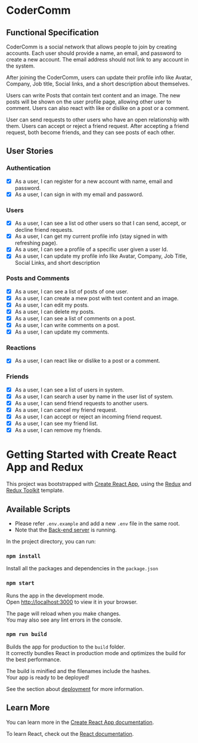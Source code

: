 # CoderComm

## Functional Specification

CoderComm is a social network that allows people to join by creating accounts. Each user should provide a name, an email, and password to create a new account. The email address should not link to any account in the system.

After joining the CoderComm, users can update their profile info like Avatar, Company, Job title, Social links, and a short description about themselves.

Users can write Posts that contain text content and an image. The new posts will be shown on the user profile page, allowing other user to comment. Users can also react with like or dislike on a post or a comment.

User can send requests to other users who have an open relationship with them. Users can accept or reject a friend request. After accepting a friend request, both become friends, and they can see posts of each other.

## User Stories

### Authentication

-   [x] As a user, I can register for a new account with name, email and password.
-   [x] As a user, I can sign in with my email and password.

### Users

-   [x] As a user, I can see a list od other users so that I can send, accept, or decline friend requests.
-   [x] As a user, I can get my current profile info (stay signed in with refreshing page).
-   [x] As a user, I can see a profile of a specific user given a user Id.
-   [x] As a user, I can update my profile info like Avatar, Company, Job Title, Social Links, and short description

### Posts and Comments

-   [x] As a user, I can see a list of posts of one user.
-   [x] As a user, I can create a mew post with text content and an image.
-   [x] As a user, I can edit my posts.
-   [x] As a user, I can delete my posts.
-   [x] As a user, I can see a list of comments on a post.
-   [x] As a user, I can write comments on a post.
-   [x] As a user, I can update my comments.

### Reactions

-   [x] As a user, I can react like or dislike to a post or a comment.

### Friends

-   [x] As a user, I can see a list of users in system.
-   [x] As a user, I can search a user by name in the user list of system.
-   [x] As a user, I can send friend requests to another users.
-   [x] As a user, I can cancel my friend request.
-   [x] As a user, I can accept or reject an incoming friend request.
-   [x] As a user, I can see my friend list.
-   [x] As a user, I can remove my friends.

# Getting Started with Create React App and Redux

This project was bootstrapped with [Create React App](https://github.com/facebook/create-react-app), using the [Redux](https://redux.js.org/) and [Redux Toolkit](https://redux-toolkit.js.org/) template.

## Available Scripts

-   Please refer `.env.example` and add a new `.env` file in the same root.
-   Note that the [Back-end server](https://github.com/ttquyen/codercomm-be) is running.

In the project directory, you can run:

### `npm install`

Install all the packages and dependencies in the `package.json`

### `npm start`

Runs the app in the development mode.\
Open [http://localhost:3000](http://localhost:3000) to view it in your browser.

The page will reload when you make changes.\
You may also see any lint errors in the console.

### `npm run build`

Builds the app for production to the `build` folder.\
It correctly bundles React in production mode and optimizes the build for the best performance.

The build is minified and the filenames include the hashes.\
Your app is ready to be deployed!

See the section about [deployment](https://facebook.github.io/create-react-app/docs/deployment) for more information.

## Learn More

You can learn more in the [Create React App documentation](https://facebook.github.io/create-react-app/docs/getting-started).

To learn React, check out the [React documentation](https://reactjs.org/).
